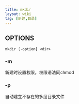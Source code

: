 ```yaml
---
title: mkdir
layout: wiki
tag: [新建,目录]
---
```


## OPTIONS 

```
mkdir [-option] <dir>
```

### -m <power>

新建时设置权限，权限语法同chmod

### -p

自动建立不存在的多层目录文件